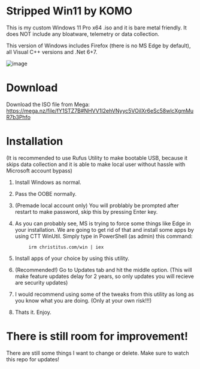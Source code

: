 # Stripped Win11 by KOMO

This is my custom Windows 11 Pro x64 .iso and it is bare metal friendly.
It does NOT include any bloatware, telemetry or data collection.

This version of Windows includes Firefox (there is no MS Edge by default), all Visual C++ versions and .Net 6+7.

![image](https://user-images.githubusercontent.com/118112129/222959665-1e3be8dd-24bd-45b7-96a0-de6b46d12c69.png)

# Download

Download the ISO file from Mega:
https://mega.nz/file/fY1STZ7B#NHVV1I2ehVNyyc5VOiIXr6eSc58wlcXgmMuR7b3Phfo

# Installation

(It is recommended to use Rufus Utility to make bootable USB, because it skips data collection and it is able to make local user without hassle with Microsoft account bypass)

1. Install Windows as normal.
2. Pass the OOBE normally.
3. (Premade local account only) You will problably be prompted after restart to make password, skip this by pressing Enter key.
4. As you can probably see, MS is trying to force some things like Edge in your installation. We are going to get rid of that and install some apps by using CTT WinUtil.
   Simply type in PowerShell (as admin) this command:

   			irm christitus.com/win | iex

5. Install apps of your choice by using this utility.
6. (Recommended!) Go to Updates tab and hit the middle option. (This will make feature updates delay for 2 years, so only updates you will recieve are security updates)
7. I would recommend using some of the tweaks from this utility as long as you know what you are doing. (Only at your own risk!!!)
8. Thats it. Enjoy.

# There is still room for improvement!

There are still some things I want to change or delete. Make sure to watch this repo for updates!
